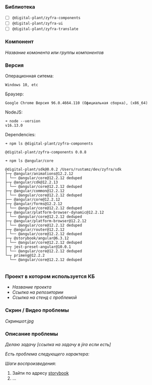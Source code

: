 ### Библиотека

- [ ] `@digital-plant/zyfra-components`
- [ ] `@digital-plant/zyfra-ui`
- [ ] `@digital-plant/zyfra-translate`

### Компонент

_Название комонента или группы компонентов_

### Версия

Операционная ситема:

`Windows 10, etc`

Браузер:

`Google Chrome Версия 96.0.4664.110 (Официальная сборка), (x86_64)`

NodeJS:
```
➜ node --version
v16.13.0
```

Dependencies:

```
➜ npm ls @digital-plant/zyfra-components

@digital-plant/zyfra-components 0.0.8
```

```
➜ npm ls @angular/core

@digital-plant/sdk@0.0.2 /Users/rustamz/dev/zyfra/sdk
├─┬ @angular/animations@12.2.12
│ └── @angular/core@12.2.12 deduped
├─┬ @angular/cdk@12.2.13
│ └── @angular/core@12.2.12 deduped
├─┬ @angular/common@12.2.12
│ └── @angular/core@12.2.12 deduped
├── @angular/core@12.2.12
├─┬ @angular/forms@12.2.12
│ └── @angular/core@12.2.12 deduped
├─┬ @angular/platform-browser-dynamic@12.2.12
│ └── @angular/core@12.2.12 deduped
├─┬ @angular/platform-browser@12.2.12
│ └── @angular/core@12.2.12 deduped
├─┬ @angular/router@12.2.12
│ └── @angular/core@12.2.12 deduped
├─┬ @storybook/angular@6.3.12
│ └── @angular/core@12.2.12 deduped
├─┬ jest-preset-angular@10.0.1
│ └── @angular/core@12.2.12 deduped
└─┬ primeng@12.2.2
  └── @angular/core@12.2.12 deduped


```

### Проект в котором используется КБ

- _Название проекта_
- _Ссылка на репозитории_
- _Ссылка на стенд с проблемой_

### Скрин / Видео проблемы

_Скриншот.jpg_

### Описание проблемы

_Делаю задачу [ссылка на задачу в jira если есть]_

_Есть проблема следующего характера:_

_Шаги воспроизведения_:

1. Зайти по адресу [storybook](http://192.168.101.147:8889/?path=/story/buttons-button--default)
2. ...
